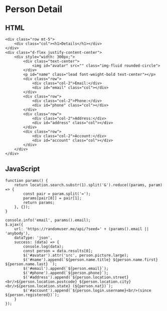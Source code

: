 Person Detail
====

HTML
----
    <div class="row mt-5">
        <div class="col"><h1>Details</h1></div>
    </div>
    <div class="d-flex justify-content-center">
        <div style="width: 300px;">
            <div class="text-center">
                <img id="avatar" src="" class="img-fluid rounded-circle">
            </div>
            <p id="name" class="lead font-weight-bold text-center"></p>
            <div class="row">
                <div class="col-2">Email:</div>
                <div id="email" class="col"></div>
            </div>
            <div class="row">
                <div class="col-2">Phone:</div>
                <div id="phone" class="col"></div>
            </div>
            <div class="row">
                <div class="col-2">Address:</div>
                <div id="address" class="col"></div>
            </div>
            <div class="row">
                <div class="col-2">Account:</div>
                <div id="account" class="col"></div>
            </div>
        </div>
    </div>


JavaScript
----
    function params() {
        return location.search.substr(1).split('&').reduce((params, param) => {
            const pair = param.split('=');
            params[pair[0]] = pair[1];
            return params;
        }, {});
    }

    console.info('email', params().email);
    $.ajax({
        url: 'https://randomuser.me/api/?seed=' + (params().email || 'anybody'),
        dataType: 'json',
        success: (data) => {
            console.log(data);
            const person = data.results[0];
            $('#avatar').attr('src', person.picture.large);
            $('#name').append(`${person.name.title} ${person.name.first} ${person.name.last} `);
            $('#email').append(`${person.email}`);
            $('#phone').append(`${person.phone}`);
            $('#address').append(`${person.location.street}<br/>${person.location.postcode} ${person.location.city}<br/>${person.location.state} (${person.nat})`);
            $('#account').append(`${person.login.username}<br/>(since ${person.registered})`);
        }
    });
